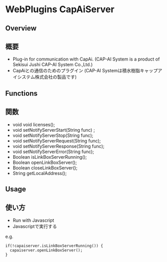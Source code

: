 # WebPlugins CapAiServer
## Overview

## 概要

 * Plug-in for communication with CapAi. (CAP-AI System is a product of Sekisui Jushi CAP-AI System Co.,Ltd.)
 * CapAiとの通信のためのプラグイン (CAP-AI Systemは積水樹脂キャップアイシステム株式会社の製品です)
## Functions

## 関数

 * void void licenses();
 * void setNotifyServerStart(String func) ;
 * void setNotifyServerStop(String func);
 * void setNotifyServerRequest(String func);
 * void setNotifyServerResponse(String func);
 * void setNotifyServerError(String func);
 * Boolean isLinkBoxServerRunning();
 * Boolean openLinkBoxServer();
 * Boolean closeLinkBoxServer();
 * String getLocalAddress();
## Usage

## 使い方

 * Run with Javascript
 * Javascriptで実行する

e.g.
```
if(!capaiserver.isLinkBoxServerRunning()) {
  capaiserver.openLinkBoxServer();
}
```
